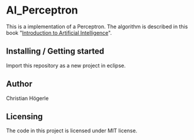 # AI_Perceptron

This is a implementation of a Perceptron. The algorithm is described in this book "[Introduction to Artificial Intelligence](https://www.hs-weingarten.de/~ertel/index.php?lang=eng&page=aibook)".

## Installing / Getting started

Import this repository as a new project in eclipse.

## Author
Christian Högerle 

## Licensing
The code in this project is licensed under MIT license.
